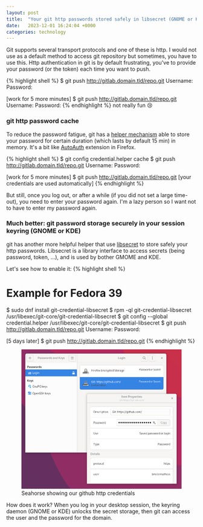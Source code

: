 ```yaml
---
layout: post
title:  "Your git http passwords stored safely in libsecret (GNOME or KDE)"
date:   2023-12-01 16:24:04 +0000
categories: technology
---
```


Git supports several transport protocols and one of these is http. I would not use as a default method to access git repository but sometimes,
 you have to use this. Http authentication in git is by default frustrating, you've to provide your password (or the token) each time you want to push.

{% highlight shell %}
$ git push http://gitlab.domain.tld/repo.git
Username: <type your username>
Password: <type your password>

[work for 5 more minutes]
$ git push http://gitlab.domain.tld/repo.git
Username: <type your username>
Password: <type your password>
{% endhighlight %}
not really fun 😢 

### git http password cache

To reduce the password fatigue, git has a [helper mechanism][git-helper] able to store your password for certain duration (which lasts by default 15 min) in memory. It's a bit like [AutoAuth][auto-auth] extension in Firefox.

{% highlight shell %}
$ git config credential.helper cache
$ git push http://gitlab.domain.tld/repo.git
Username: <type your username>
Password: <type your password>

[work for 5 more minutes]
$ git push http://gitlab.domain.tld/repo.git
[your credentials are used automatically]
{% endhighlight %}

But still, once you log out, or after a while (if you did not set a large time-out), you need to enter your password again. I'm a lazy person so I want not to have to enter my password again.

### Much better: git password storage securely in your session keyring (GNOME or KDE)

git has another more helpful helper that use [libsecret][libsecret] to store safely your http passwords. Libsecret is a library interface to access secrets (being password, token, ...), and is used by bother GMOME and KDE.

Let's see how to enable it:
{% highlight shell %}
# Example for Fedora 39
$ sudo dnf install git-credential-libsecret
$ rpm -ql git-credential-libsecret
/usr/libexec/git-core/git-credential-libsecret
$ git config --global credential.helper /usr/libexec/git-core/git-credential-libsecret
$ git push http://gitlab.domain.tld/repo.git
Username: <type your username>
Password: <type your password>

[5 days later]
$ git push http://gitlab.domain.tld/repo.git
{% endhighlight %}

<figure>
    <img src="/assets/images/202301201-gnome-keyring.png"
         alt="Albuquerque, New Mexico">
    <figcaption>Seahorse showing our github http credentials</figcaption>
</figure>
How does it work? When you log in your desktop session, the keyring daemon (GNOME or KDE) unlocks the secret storage, then git can access the user and the password for the domain.

[git-helper]: https://git-scm.com/docs/git-credential-cache
[auto-auth]: https://addons.mozilla.org/fr/firefox/addon/autoauth/
[libsecret]: https://gitlab.gnome.org/GNOME/libsecret
